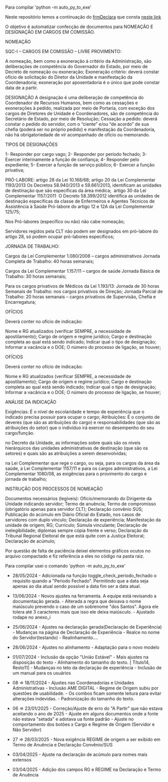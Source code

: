 Para compilar 'python -m auto_py_to_exe'


Neste repositório temos a continuação do <a href="https://drive.google.com/file/d/1Ryd6T_pFONlM9o2Zmuj2TQwidjIeKv4Q/view?usp=sharing">frmDeclara</a> que consta <a href="https://saude.sp.gov.br/coordenadoria-de-recursos-humanos/areas-da-crh/grupo-de-apoio-ao-desenvolvimento-institucional/material-tecnico-do-centro-de-controle-de-recursos-humanos-comando/material-tecnico-do-centro-de-controle-de-recursos-humanos-comando">neste link </a> 

O objetivo é automatizar confecção de documentos para NOMEAÇÃO E DESIGNAÇÃO EM CARGOS EM COMISSÃO.

NOMEAÇÃO

SQC-I – CARGOS EM COMISSÃO – LIVRE PROVIMENTO:

A nomeação, bem como a exoneração à critério da Administração, são deliberações de competência do Governador do Estado, por meio de Decreto de nomeação ou exoneração;
Exoneração critério: deverá constar ofício de solicitação do Diretor da Unidade e manifestação da Coordenadoria; exoneração por aposentadoria é o único que pode constar data de a partir.

DESIGNAÇÃO
A designação é uma deliberação de competência do Coordenador de Recursos Humanos, bem como as cessações e exonerações à pedido, realizada por meio de Portaria, com exceção dos cargos de Diretores de Unidade e Coordenadores, são de competência do Secretário de Estado, por meio de Resolução;
Cessação a pedido: deverá constar o pedido do servidor, com o “ciente” e/ou “de acordo” de sua chefia (poderá ser no próprio pedido) e manifestação da Coordenadoria, não há obrigatoriedade de vir acompanhado de ofício ou memorando.


TIPOS DE DESIGNAÇÕES


1- Responder por cargo vago;
2- Responder por período fechado; 
3- Exercer interinamente a função de confiança;
4- Responder pelo expediente;
5- Exercer a função de serviço público;
6- Exercer a função privativa; 


PRÓ-LABORE:
artigo 28 da Lei 10.168/68;
artigo 20 da Lei Complementar 1193/2013 
Os Decretos 58.940/2013 e 59.661/2013, identificam as unidades de destinação que são específicas da área médica; 
artigo 30 da Lei Complementar 1157/2011
 O Decreto 58.399/2012 identifica as unidades de destinação específicas da classe de Enfermeiros e Agentes Técnicos de Assistência à Saúde
Pró-labore do artigo 12 e 12A da Lei Complementar 125/75; 

Nos Pró-labores (específico ou não) não cabe nomeação; 

Servidores regidos pela CLT não podem ser designados em pró-labore do artigo 28, só podem ocupar pró-labores específicos;


JORNADA DE TRABALHO:

Cargos da Lei Complementar 1.080/2008 – cargos administrativos
Jornada Completa de Trabalho: 40 horas semanais;

Cargos da Lei Complementar 1.157/11 – cargos de saúde
Jornada Básica de Trabalho: 30 horas semanais;

Para os cargos privativos de Médicos da Lei 1.193/13:
Jornada de 30 horas Semanais de Trabalho: nos cargos privativos de Direção;
Jornada Parcial de Trabalho: 20 horas semanais – cargos privativos de Supervisão, Chefia e Encarregatura;


OFÍCIOS

Deverá conter no ofício de indicação:


Nome e RG atualizados (verificar SEMPRE, a necessidade de apostilamento); 
Cargo de origem e regime jurídico;
Cargo e destinação completa ao qual está sendo indicado;
Indicar qual o tipo de designação; 
Informar a vacância e o DOE;
O número do processo de ligação, se houver;


OFÍCIOS

Deverá conter no ofício de indicação:


Nome e RG atualizados (verificar SEMPRE, a necessidade de apostilamento); 
Cargo de origem e regime jurídico;
Cargo e destinação completa ao qual está sendo indicado;
Indicar qual o tipo de designação; 
Informar a vacância e o DOE;
O número do processo de ligação, se houver;


ANÁLISE DA INDICAÇÃO

Exigências: É o nível de escolaridade e tempo de experiência que o indicado precisa possuir para ocupar o cargo;
Atribuições: É o conjunto de deveres (que são as atribuições do cargo) e responsabilidades (que são as atribuições do setor) que o indivíduo irá exercer no desempenho do seu cargo/função. 

no Decreto da Unidade, as informações sobre quais são os níveis hierárquicos das unidades administrativas de destinação (que são os setores) e quais são as atribuições a serem desenvolvidas; 

na Lei Complementar que rege o cargo, ou seja, para os cargos da área da saúde, a Lei Complementar 1157/11 e para os cargos administrativos, a Lei Complementar 1080/08, as exigências para o provimento do cargo e jornada de trabalho; 


INSTRUÇÃO DOS PROCESSOS DE NOMEAÇÃO
     
Documentos necessários (legíveis): 
Ofício/memorando do Dirigente da Unidade indicando servidor; 
Termo de anuência;
Termo de compromisso (obrigatório apenas para servidor CLT);
Declaração convênio SUS;
Publicação do acúmulo em Diário Oficial do Estado, nos casos de servidores com duplo vínculo;
Declaração de experiência;
Manifestação da unidade de origem;
RG; Currículo; Súmula vinculante; Declaração de inelegibilidade; diplomas sempre cópia frente e verso; Declaração do Tribunal Regional Eleitoral de que está quite com a Justiça Eleitoral; Declaração de acúmulo;

Por questão de falta de paciência deixei elementos gráficos ocutos no arquivo compactado e fiz referência a eles no código na pasta raiz.

Para compilar usei o comando 'python -m auto_py_to_exe'

* 28/05/2024 - Adicionada na função toggle_check_periodo_fechado o requisito quando a "Periodo Fechado". Permitindo que a data seja apenas ao dia atual sendo possível a data fim ser a data atual.

* 13/06/2024 - Novos ajustes na ferramenta. A equipe está revisando a documentação gerada. 
        - Alterada a regra que deixava o nome maiúsculo prevendo o caso de um sobrenome "dos Santos". Agora ele tolera até 3 caracteres mais que isso ele deixa maiúsculo.
        - Ajustado rodape no anexo_i

* 25/06/2024 - Ajustes na declaração gerada(Declaração de Experiência)
               - Mudanças na página de Declaração de Experiência
               - Realce no nome do Servidor(testando)
               - Realinhamento....

* 28/06/2024 - Ajustes no alinhamento 
             - Adaptação para o novo modelo 

* 01/07/2024 - Inclusão da opção "União Estável"
             - Mais ajustes na disposição do texto
             - Alinhamento do tamanho do texto. [ Título14, Resto11]
             - Mudanças no teto da declaração de experiência
             - Inclusão de um manual para os usuários

* 08 => 18/11/2024 - Ajustes nas Coordenadorias e Unidades Administrativas
             - Inclusão AME DIGITAL
             - Regime de Origem subiu por questões de usabilidade.
             - Os combos ficam somente leitura para evitar alterações indevidas.
             - Padronização do tamanho do texto.

* 06 => 23/01/2025 - Correção/Ajuste de erro do "A Partir" que não estava aceitando o ano de 2025
                   - Ajuste em alguns documentos onde a fonte não estava "setada" e adotava ua fonte padrão 
                   - Ajuste no comportamento dos botões x Cargo e Regime de Origem (Servidor e Não Servidor)

* 27 => 28/03/2025 - Nova exigência REGIME de origem a ser exibido em Termo de Anuência e Declaração Convênio/SUS


* 03/04/2025 - Ajuste na declaração de acúmulo para nomes mais extensos

* 03/04/2025 - Adição dos campos RG e REGIME na Declaração e Termo de Anuência
